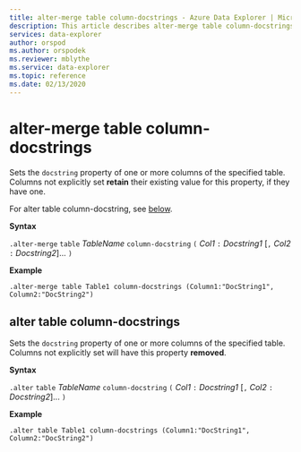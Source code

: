 ```yaml
---
title: alter-merge table column-docstrings - Azure Data Explorer | Microsoft Docs
description: This article describes alter-merge table column-docstrings in Azure Data Explorer.
services: data-explorer
author: orspod
ms.author: orspodek
ms.reviewer: mblythe
ms.service: data-explorer
ms.topic: reference
ms.date: 02/13/2020
---
```

# alter-merge table column-docstrings

Sets the `docstring` property of one or more columns of the specified table. 
Columns not explicitly set **retain** their existing value for this property, if they have one.

For alter table column-docstring, see [below](#alter-table-column-docstrings).

**Syntax**

`.alter-merge` `table` *TableName* `column-docstring` `(` *Col1* `:` *Docstring1* [`,` *Col2* `:` *Docstring2*]... `)`

**Example** 

```
.alter-merge table Table1 column-docstrings (Column1:"DocString1", Column2:"DocString2")
```

## alter table column-docstrings

Sets the `docstring` property of one or more columns of the specified table. 
Columns not explicitly set will have this property **removed**.

**Syntax**

`.alter` `table` *TableName* `column-docstring` `(` *Col1* `:` *Docstring1* [`,` *Col2* `:` *Docstring2*]... `)`

**Example** 

```
.alter table Table1 column-docstrings (Column1:"DocString1", Column2:"DocString2")
```